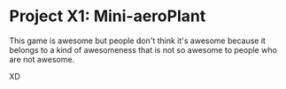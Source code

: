 Project X1: Mini-aeroPlant
==========================

This game is awesome but people don't think it's awesome because it belongs to a kind of awesomeness that is not so awesome to people who are not awesome.

XD
